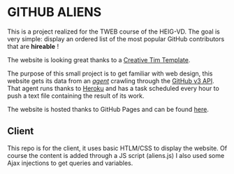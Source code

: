 # GITHUB ALIENS
This is a project realized for the TWEB course of the HEIG-VD. The goal is very simple: display an ordered list of the most popular GitHub contributors that are __hireable__ !

The website is looking great thanks to a [Creative Tim Template](https://www.creative-tim.com/).

The purpose of this small project is to get familiar with web design, this website gets its data from an [_agent_](https://github.com/Bykow/aliens_agent) crawling through the [GitHub v3 API](https://developer.github.com/v3/).
That agent runs thanks to [Heroku](https://www.heroku.com) and has a task scheduled every hour to push a text file containing the result of its work. 

The website is hosted thanks to GitHub Pages and can be found [here](https://bykow.github.io/aliens_client/).

## Client
This repo is for the client, it uses basic HTLM/CSS to display the website. Of course the content is added through a JS script (aliens.js)
I also used some Ajax injections to get queries and variables.
